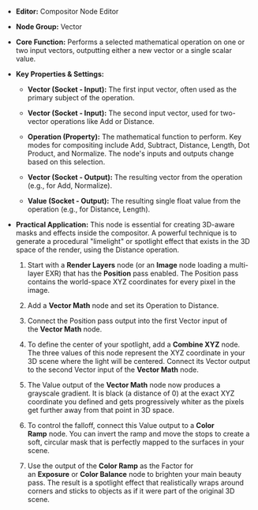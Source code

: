 - **Editor:** Compositor Node Editor
- **Node Group:** Vector
    
- **Core Function:** Performs a selected mathematical operation on one or two input vectors, outputting either a new vector or a single scalar value.
    
- **Key Properties & Settings:**
    
    - **Vector (Socket - Input):** The first input vector, often used as the primary subject of the operation.
        
    - **Vector (Socket - Input):** The second input vector, used for two-vector operations like Add or Distance.
        
    - **Operation (Property):** The mathematical function to perform. Key modes for compositing include Add, Subtract, Distance, Length, Dot Product, and Normalize. The node's inputs and outputs change based on this selection.
        
    - **Vector (Socket - Output):** The resulting vector from the operation (e.g., for Add, Normalize).
        
    - **Value (Socket - Output):** The resulting single float value from the operation (e.g., for Distance, Length).
        
- **Practical Application:** This node is essential for creating 3D-aware masks and effects inside the compositor. A powerful technique is to generate a procedural "limelight" or spotlight effect that exists in the 3D space of the render, using the Distance operation.
    
    1. Start with a **Render Layers** node (or an **Image** node loading a multi-layer EXR) that has the **Position** pass enabled. The Position pass contains the world-space XYZ coordinates for every pixel in the image.
        
    2. Add a **Vector Math** node and set its Operation to Distance.
        
    3. Connect the Position pass output into the first Vector input of the **Vector Math** node.
        
    4. To define the center of your spotlight, add a **Combine XYZ** node. The three values of this node represent the XYZ coordinate in your 3D scene where the light will be centered. Connect its Vector output to the second Vector input of the **Vector Math** node.
        
    5. The Value output of the **Vector Math** node now produces a grayscale gradient. It is black (a distance of 0) at the exact XYZ coordinate you defined and gets progressively whiter as the pixels get further away from that point in 3D space.
        
    6. To control the falloff, connect this Value output to a **Color Ramp** node. You can invert the ramp and move the stops to create a soft, circular mask that is perfectly mapped to the surfaces in your scene.
        
    7. Use the output of the **Color Ramp** as the Factor for an **Exposure** or **Color Balance** node to brighten your main beauty pass. The result is a spotlight effect that realistically wraps around corners and sticks to objects as if it were part of the original 3D scene.